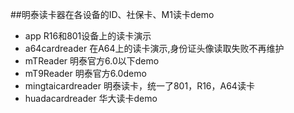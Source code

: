 ##明泰读卡器在各设备的ID、社保卡、M1读卡demo

- app R16和801设备上的读卡演示
- a64cardreader 在A64上的读卡演示,身份证头像读取失败不再维护
- mTReader 明泰官方6.0以下demo
- mT9Reader 明泰官方6.0demo
- mingtaicardreader 明泰读卡，统一了801，R16，A64读卡
- huadacardreader 华大读卡demo
